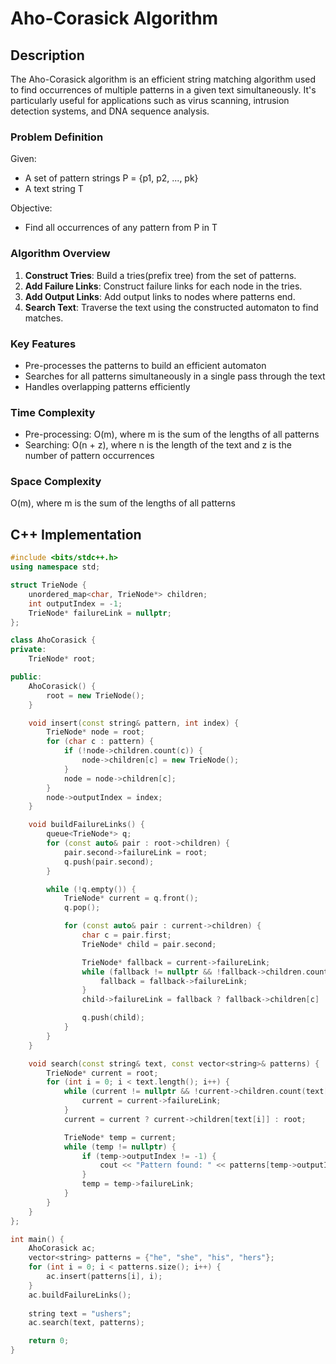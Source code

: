 # Aho-Corasick Algorithm

## Description

The Aho-Corasick algorithm is an efficient string matching algorithm used to find occurrences of multiple patterns in a given text simultaneously. It's particularly useful for applications such as virus scanning, intrusion detection systems, and DNA sequence analysis.

### Problem Definition

Given:
- A set of pattern strings P = {p1, p2, ..., pk}
- A text string T

Objective:
- Find all occurrences of any pattern from P in T

### Algorithm Overview

1. **Construct Tries**: Build a tries(prefix tree) from the set of patterns.
2. **Add Failure Links**: Construct failure links for each node in the tries.
3. **Add Output Links**: Add output links to nodes where patterns end.
4. **Search Text**: Traverse the text using the constructed automaton to find matches.

### Key Features

- Pre-processes the patterns to build an efficient automaton
- Searches for all patterns simultaneously in a single pass through the text
- Handles overlapping patterns efficiently

### Time Complexity

- Pre-processing: O(m), where m is the sum of the lengths of all patterns
- Searching: O(n + z), where n is the length of the text and z is the number of pattern occurrences

### Space Complexity

O(m), where m is the sum of the lengths of all patterns

## C++ Implementation

```cpp
#include <bits/stdc++.h>
using namespace std;

struct TrieNode {
    unordered_map<char, TrieNode*> children;
    int outputIndex = -1;
    TrieNode* failureLink = nullptr;
};

class AhoCorasick {
private:
    TrieNode* root;

public:
    AhoCorasick() {
        root = new TrieNode();
    }

    void insert(const string& pattern, int index) {
        TrieNode* node = root;
        for (char c : pattern) {
            if (!node->children.count(c)) {
                node->children[c] = new TrieNode();
            }
            node = node->children[c];
        }
        node->outputIndex = index;
    }

    void buildFailureLinks() {
        queue<TrieNode*> q;
        for (const auto& pair : root->children) {
            pair.second->failureLink = root;
            q.push(pair.second);
        }

        while (!q.empty()) {
            TrieNode* current = q.front();
            q.pop();

            for (const auto& pair : current->children) {
                char c = pair.first;
                TrieNode* child = pair.second;

                TrieNode* fallback = current->failureLink;
                while (fallback != nullptr && !fallback->children.count(c)) {
                    fallback = fallback->failureLink;
                }
                child->failureLink = fallback ? fallback->children[c] : root;

                q.push(child);
            }
        }
    }

    void search(const string& text, const vector<string>& patterns) {
        TrieNode* current = root;
        for (int i = 0; i < text.length(); i++) {
            while (current != nullptr && !current->children.count(text[i])) {
                current = current->failureLink;
            }
            current = current ? current->children[text[i]] : root;

            TrieNode* temp = current;
            while (temp != nullptr) {
                if (temp->outputIndex != -1) {
                    cout << "Pattern found: " << patterns[temp->outputIndex] << " at index " << (i - patterns[temp->outputIndex].length() + 1) << endl;
                }
                temp = temp->failureLink;
            }
        }
    }
};

int main() {
    AhoCorasick ac;
    vector<string> patterns = {"he", "she", "his", "hers"};
    for (int i = 0; i < patterns.size(); i++) {
        ac.insert(patterns[i], i);
    }
    ac.buildFailureLinks();
    
    string text = "ushers";
    ac.search(text, patterns);

    return 0;
}
